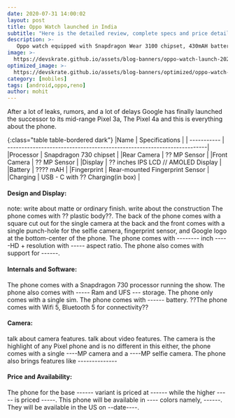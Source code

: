 ```yaml
---
date: 2020-07-31 14:00:02
layout: post
title: Oppo Watch launched in India
subtitle: "Here is the detailed review, complete specs and price details"
description: >-
   Oppo watch equipped with Snapdragon Wear 3100 chipset, 430mAH battery and more launched in india here is everything you need to know.
image: >-
  https://devskrate.github.io/assets/blog-banners/oppo-watch-launch-2020.jpg
optimized_image: >-
  https://devskrate.github.io/assets/blog-banners/optimized/oppo-watch-launch-2020.webp
category: [mobiles]
tags: [android,oppo,reno]
author: mohit
---
```

After a lot of leaks, rumors, and a lot of delays Google has finally launched the successor to its mid-range Pixel 3a, The Pixel 4a and this is everything about the phone.

{:class="table table-bordered dark"}
|Name         | Specifications                                                         |
| ----------- | -----------------------------------------------------------------------|
|Processor    | Snapdragon 730 chipset                                                 |
|Rear Camera  | ?? MP Sensor                                                           |
|Front Camera | ?? MP Sensor                                                           |
|Display      | ?? inches IPS LCD // AMOLED Display                                    |           
|Battery      | ???? mAH                                                               |
|Fingerprint  | Rear-mounted Fingerprint Sensor                                        |  
|Charging     | USB - C with ?? Charging(in box)                                 |

#### Design and Display:
note: 
write about matte or ordinary finish.
write about the construction
The phone comes with ?? plastic body??. The back of the phone comes with a square cut out for the single camera at the back and the front comes with a single punch-hole for the selfie camera, fingerprint sensor, and Google logo at the bottom-center of the phone. The phone comes with -------- inch -----HD + resolution with ----- aspect ratio. The phone also comes with support for ------.

#### Internals and Software:
The phone comes with a Snapdragon 730 processor running the show. The phone also comes with ----- Ram and UFS --- storage. The phone only comes with a single sim. The phone comes with ------ battery. ??The phone comes with Wifi 5, Bluetooth 5 for connectivity??

#### Camera:
talk about camera features.
talk about video features.
The camera is the highlight of any Pixel phone and is no different in this either, the phone comes with a single ----MP camera and a ----MP selfie camera. The phone also brings features like -------------- 

#### Price and Availability:
The phone for the base ------ variant is priced at ------ while the higher ----- is priced -----. This phone will be available in ---- colors namely, ------. They will be available in the US on --date----.
